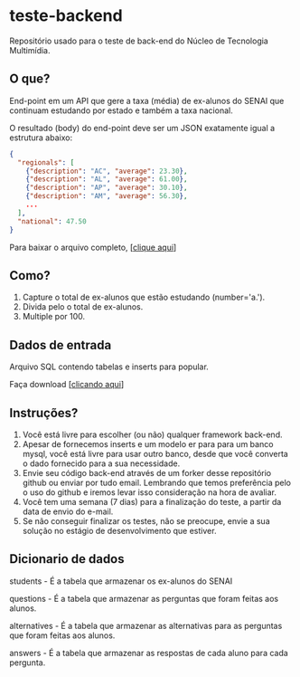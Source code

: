 # teste-backend
Repositório usado para o teste de back-end do Núcleo de Tecnologia Multimídia.

## O que?
End-point em um API que gere a taxa (média) de ex-alunos do SENAI que continuam estudando por estado e também a taxa nacional.

O resultado (body) do end-point deve ser um JSON exatamente igual a estrutura abaixo:
```json
{
  "regionals": [
    {"description": "AC", "average": 23.30},
    {"description": "AL", "average": 61.00},
    {"description": "AP", "average": 30.10},
    {"description": "AM", "average": 56.30},
    ...
  ],
  "national": 47.50
}
```
Para baixar o arquivo completo, [[clique aqui](data.json)]

## Como?
1. Capture o total de ex-alunos que estão estudando (number='a.').
2. Divida pelo o total de ex-alunos.
3. Multiple por 100.

## Dados de entrada
Arquivo SQL contendo tabelas e inserts para popular.

Faça download [[clicando aqui](desafio.sql)]

## Instruções?
1. Você está livre para escolher (ou não) qualquer framework back-end.
2. Apesar de fornecemos inserts e um modelo er para para um banco mysql, você está livre para usar outro banco, desde que você converta o dado fornecido para a sua necessidade.
3. Envie seu código back-end através de um forker desse repositório github ou enviar por tudo email. Lembrando que temos preferência pelo o uso do github e iremos levar isso consideração na hora de avaliar.
4. Você tem uma semana (7 dias) para a finalização do teste, a partir da data de envio do e-mail.
5. Se não conseguir finalizar os testes, não se preocupe, envie a sua solução no estágio de desenvolvimento que estiver.

## Dicionario de dados
students - É a tabela que armazenar os ex-alunos do SENAI

questions - É a tabela que armazenar as perguntas que foram feitas aos alunos.

alternatives - É a tabela que armazenar as alternativas para as perguntas que foram feitas aos alunos.

answers - É a tabela que armazenar as respostas de cada aluno para cada pergunta.
